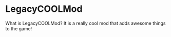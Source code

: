 # LegacyCOOLMod

What is LegacyCOOLMod? It is a really cool mod that adds awesome things to the game!
